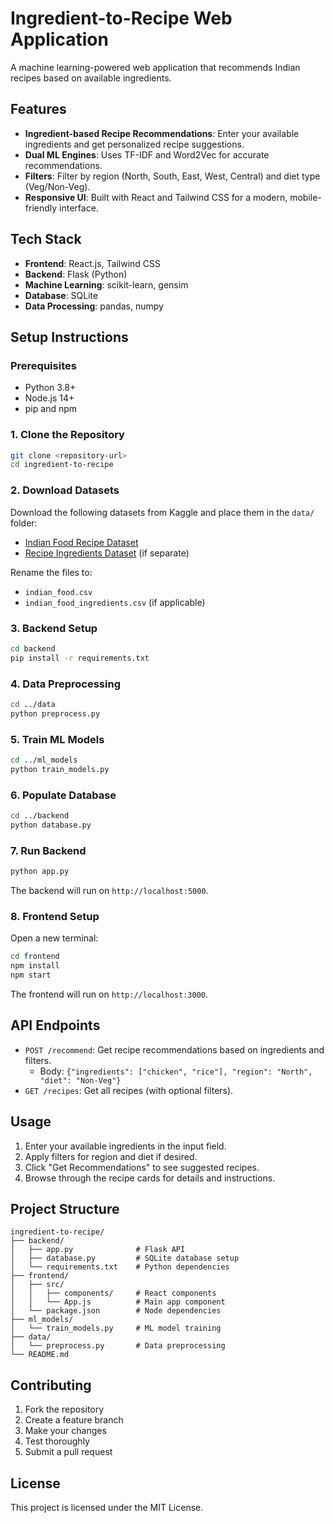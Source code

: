 # Ingredient-to-Recipe Web Application

A machine learning-powered web application that recommends Indian recipes based on available ingredients.

## Features

- **Ingredient-based Recipe Recommendations**: Enter your available ingredients and get personalized recipe suggestions.
- **Dual ML Engines**: Uses TF-IDF and Word2Vec for accurate recommendations.
- **Filters**: Filter by region (North, South, East, West, Central) and diet type (Veg/Non-Veg).
- **Responsive UI**: Built with React and Tailwind CSS for a modern, mobile-friendly interface.

## Tech Stack

- **Frontend**: React.js, Tailwind CSS
- **Backend**: Flask (Python)
- **Machine Learning**: scikit-learn, gensim
- **Database**: SQLite
- **Data Processing**: pandas, numpy

## Setup Instructions

### Prerequisites

- Python 3.8+
- Node.js 14+
- pip and npm

### 1. Clone the Repository

```bash
git clone <repository-url>
cd ingredient-to-recipe
```

### 2. Download Datasets

Download the following datasets from Kaggle and place them in the `data/` folder:

- [Indian Food Recipe Dataset](https://www.kaggle.com/datasets/nehaprabhavalkar/indian-food-101)
- [Recipe Ingredients Dataset](https://www.kaggle.com/datasets/nehaprabhavalkar/indian-food-101) (if separate)

Rename the files to:
- `indian_food.csv`
- `indian_food_ingredients.csv` (if applicable)

### 3. Backend Setup

```bash
cd backend
pip install -r requirements.txt
```

### 4. Data Preprocessing

```bash
cd ../data
python preprocess.py
```

### 5. Train ML Models

```bash
cd ../ml_models
python train_models.py
```

### 6. Populate Database

```bash
cd ../backend
python database.py
```

### 7. Run Backend

```bash
python app.py
```

The backend will run on `http://localhost:5000`.

### 8. Frontend Setup

Open a new terminal:

```bash
cd frontend
npm install
npm start
```

The frontend will run on `http://localhost:3000`.

## API Endpoints

- `POST /recommend`: Get recipe recommendations based on ingredients and filters.
  - Body: `{"ingredients": ["chicken", "rice"], "region": "North", "diet": "Non-Veg"}`
- `GET /recipes`: Get all recipes (with optional filters).

## Usage

1. Enter your available ingredients in the input field.
2. Apply filters for region and diet if desired.
3. Click "Get Recommendations" to see suggested recipes.
4. Browse through the recipe cards for details and instructions.

## Project Structure

```
ingredient-to-recipe/
├── backend/
│   ├── app.py              # Flask API
│   ├── database.py         # SQLite database setup
│   └── requirements.txt    # Python dependencies
├── frontend/
│   ├── src/
│   │   ├── components/     # React components
│   │   └── App.js          # Main app component
│   └── package.json        # Node dependencies
├── ml_models/
│   └── train_models.py     # ML model training
├── data/
│   └── preprocess.py       # Data preprocessing
└── README.md
```

## Contributing

1. Fork the repository
2. Create a feature branch
3. Make your changes
4. Test thoroughly
5. Submit a pull request

## License

This project is licensed under the MIT License.
